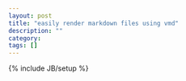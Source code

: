 ```yaml
---
layout: post
title: "easily render markdown files using vmd"
description: ""
category: 
tags: []
---
```

{% include JB/setup %}
